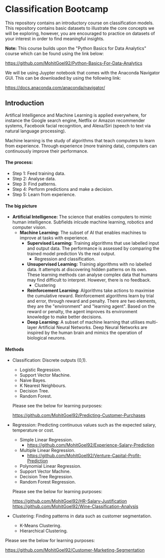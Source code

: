 # Classification Bootcamp

This repository contains an introductory course on classification models. This repository contains basic datasets to illustrate the core concepts we will be exploring, however, you are encouraged to practice on datasets of your interest in order to find meaningful insights.

**Note:** This course builds upon the "Python Basics for Data Analytics" course which can be found using the link below:

https://github.com/MohitGoel92/Python-Basics-For-Data-Analytics

We will be using Juypter notebook that comes with the Anaconda Navigator GUI. This can be downloaded by using the following link:

https://docs.anaconda.com/anaconda/navigator/

## Introduction

Artifical Intelligence and Machine Learning is applied everywhere, for instance the Google search engine, Netflix or Amazon recommender systems, Facebook facial recognition, and Alexa/Siri (speech to text via natural language processing).

Machine learning is the study of algorithms that teach computers to learn from experience. Through experience (more training data), computers can continuously improve their performance.

#### The process:

- Step 1: Feed training data.
- Step 2: Analyse data.
- Step 3: Find patterns.
- Step 4: Perform predictions and make a decision.
- Step 5: Learn from experience.

#### The big picture

- **Artificial Intelligence:** The science that enables computers to mimic human intelligence. Subfields inlcude machine learning, robotics and computer vision.
  - **Machine Learning:** The subset of AI that enables machines to improve at tasks with experience.
    - **Supervised Learning:** Training algorithms that use labelled input and output data. The performance is assessed by comparing the trained model prediction Vs the real output.
      - Regression and classification.
    - **Unsupervised Learning:** Training algorithms with no labelled data. It attempts at discovering hidden patterns on its own. These learning methods can analyse complex data that humans may find difficult to interpret. However, there is no feedback.
      - Clustering
    - **Reinforcement Learning:** Algorithms take actions to maximise the cumulative reward. Reinforcement algorithms learn by trial and error, through reward and penalty. There are two elements, they are the "environment" and "learning agent". Based on the reward or penalty, the agent improves its environment knowledge to make better decisions.
    - **Deep Learning:** A subset of machine learning that utilises multi-layer Artificial Neural Networks. Deep Neural Networks are inspired by the human brain and mimics the operation of biological neurons.
    
#### Methods

- Classification: Discrete outputs (0,1).
  - Logistic Regression.
  - Support Vector Machine.
  - Naive Bayes.
  - K Nearest Neighbours.
  - Decision Tree.
  - Random Forest.
  
  Please see the below for learning purposes:
  
  https://github.com/MohitGoel92/Predicting-Customer-Purchases
    
- Regression: Predicting continuous values such as the expected salary, temperature or cost.
  - Simple Linear Regression.
    - https://github.com/MohitGoel92/Experience-Salary-Prediction
  - Multiple Linear Regression.
    - https://github.com/MohitGoel92/Venture-Capital-Profit-Prediction
  - Polynomial Linear Regression.
  - Support Vector Machine.
  - Decision Tree Regression.
  - Random Forest Regression.
  
  Please see the below for learning purposes:
  
  https://github.com/MohitGoel92/HR-Salary-Justification
  https://github.com/MohitGoel92/Wine-Classification-Analysis
  
- Clustering: Finding patterns in data such as customer segmentation.
  - K-Means Clustering.
  - Hierarchical Clustering.

Please see the below for learning purposes:

https://github.com/MohitGoel92/Customer-Marketing-Segmentation

